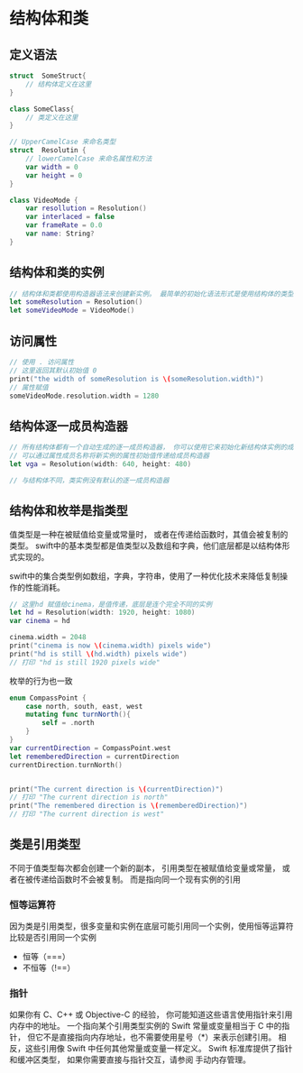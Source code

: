 # 结构体和类

## 定义语法

```swift
struct  SomeStruct{
    // 结构体定义在这里
}

class SomeClass{
    // 类定义在这里
}
```

```swift
// UpperCamelCase 来命名类型
struct  Resolutin {
    // lowerCamelCase 来命名属性和方法
    var width = 0
    var height = 0
}

class VideoMode {
    var resollution = Resolution()
    var interlaced = false
    var frameRate = 0.0
    var name: String?
}
```

## 结构体和类的实例

```swift
// 结构体和类都使用构造器语法来创建新实例。 最简单的初始化语法形式是使用结构体的类型名后跟空括号 
let someResolution = Resolution()
let someVideoMode = VideoMode()
```

## 访问属性

```swift
// 使用 . 访问属性
// 这里返回其默认初始值 0
print("the width of someResolution is \(someResolution.width)")
// 属性赋值
someVideoMode.resolution.width = 1280
```

## 结构体逐一成员构造器

```swift
// 所有结构体都有一个自动生成的逐一成员构造器， 你可以使用它来初始化新结构体实例的成员属性
// 可以通过属性成员名称将新实例的属性初始值传递给成员构造器
let vga = Resolution(width: 640, height: 480)

// 与结构体不同，类实例没有默认的逐一成员构造器
```

## 结构体和枚举是指类型

值类型是一种在被赋值给变量或常量时， 或者在传递给函数时，其值会被复制的类型。
swift中的基本类型都是值类型以及数组和字典，他们底层都是以结构体形式实现的。

swift中的集合类型例如数组，字典，字符串，使用了一种优化技术来降低复制操作的性能消耗。

```swift
// 这里hd 赋值给cinema，是值传递，底层是连个完全不同的实例
let hd = Resolution(width: 1920, height: 1080)
var cinema = hd

cinema.width = 2048
print("cinema is now \(cinema.width) pixels wide")
print("hd is still \(hd.width) pixels wide")
// 打印 "hd is still 1920 pixels wide"
```

枚举的行为也一致

```swift
enum CompassPoint {
    case north, south, east, west
    mutating func turnNorth(){
        self = .north
    }
}
var currentDirection = CompassPoint.west
let rememberedDirection = currentDirection
currentDirection.turnNorth()


print("The current direction is \(currentDirection)")
// 打印 "The current direction is north"
print("The remembered direction is \(rememberedDirection)")
// 打印 "The current direction is west"
```

## 类是引用类型

不同于值类型每次都会创建一个新的副本， 引用类型在被赋值给变量或常量， 或者在被传递给函数时不会被复制。 而是指向同一个现有实例的引用

### 恒等运算符

因为类是引用类型，很多变量和实例在底层可能引用同一个实例，使用恒等运算符比较是否引用同一个实例

- 恒等（===）
- 不恒等（!==）

### 指针

如果你有 C、C++ 或 Objective-C 的经验， 你可能知道这些语言使用指针来引用内存中的地址。 一个指向某个引用类型实例的 Swift 常量或变量相当于 C 中的指针， 但它不是直接指向内存地址，也不需要使用星号（*）来表示创建引用。 相反，这些引用像 Swift 中任何其他常量或变量一样定义。 Swift 标准库提供了指针和缓冲区类型， 如果你需要直接与指针交互，请参阅 手动内存管理。
